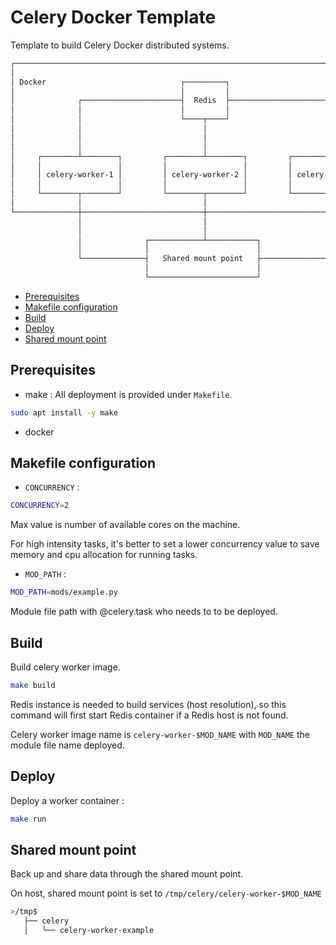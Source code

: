 # Celery Docker Template

Template to build Celery Docker distributed systems.  

```bash
┌──────────────────────────────────────────────────────────────────────────────────────┐
│                                                                                      │
│ Docker                              ┌─────────┐                                      │
│                                     │         │                                      │
│              ┌──────────────────────┤  Redis  ├───────────────────────┐              │
│              │                      │         │                       │              │
│              │                      └────┬────┘                       │              │
│              │                           │                            │              │
│              │                           │                            │              │
│              │                           │                            │              │
│     ┌────────┴────────┐         ┌────────┴────────┐         ┌─────────┴────────┐     │
│     │                 │         │                 │         │                  │     │
│     │ celery-worker-1 │         │ celery-worker-2 │         │ celery-worker-...│     │
│     │                 │         │                 │         │                  │     │
│     └────────┬────────┘         └────────┬────────┘         └─────────┬────────┘     │
│              │                           │                            │              │
└──────────────┼───────────────────────────┼────────────────────────────┼──────────────┘
               │                           │                            │
               │                           │                            │
               │              ┌────────────┴───────────┐                │
               │              │                        │                │
               └──────────────┤   Shared mount point   ├────────────────┘
                              │                        │
                              └────────────────────────┘
```

* [Prerequisites](#prerequisites)
* [Makefile configuration](#makefile-configuration)
* [Build](#build)
* [Deploy](#deploy)
* [Shared mount point](#shared-mount-point)

## Prerequisites 
- make : All deployment is provided under `Makefile`. 
```bash 
sudo apt install -y make 
```
- docker 

## Makefile configuration 
- `CONCURRENCY` : 
```bash
CONCURRENCY=2
```
Max value is number of available cores on the machine. 

For high intensity tasks, it's better to set a lower concurrency value to save memory and cpu allocation for running tasks. 

- `MOD_PATH` : 
```bash
MOD_PATH=mods/example.py
```
Module file path with @celery.task who needs to to be deployed. 


## Build 
Build celery worker image. 
```bash 
make build 
```
Redis instance is needed to build services (host resolution), so this command will first start Redis container if a Redis host is not found. 

Celery worker image name is `celery-worker-$MOD_NAME` with `MOD_NAME` the module file name deployed. 

## Deploy 
Deploy a worker container : 
```bash 
make run 
```
## Shared mount point 
Back up and share data through the shared mount point. 

On host, shared mount point is set to `/tmp/celery/celery-worker-$MOD_NAME`
```bash
>/tmp$ 
   ├── celery
   │   └── celery-worker-example
```








